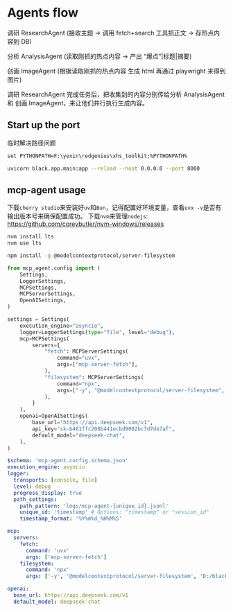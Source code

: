 # Agents flow

调研 ResearchAgent (接收主题 → 调用 fetch+search 工具抓正文 → 存热点内容到 DB)

分析 AnalysisAgent (读取刚抓的热点内容 → 产出 “爆点”|标题|摘要)

创画 ImageAgent (根据读取刚抓的热点内容 生成 html 再通过 playwright 来得到图片)

调研 ResearchAgent 完成任务后，把收集到的内容分别传给分析 AnalysisAgent 和 创画 ImageAgent，来让他们并行执行生成内容。

## Start up the port

临时解决路径问题

```txt
set PYTHONPATH=F:\yexin\redgenius\xhs_toolkit;%PYTHONPATH%
```

```bash
uvicorn black.app.main:app --reload --host 0.0.0.0 --port 8000
```

## mcp-agent usage

下载`cherry studio`来安装好`uv`和`Bun`，记得配置好环境变量，查看`uvx -v`是否有输出版本号来确保配置成功。
下载`nvm`来管理`nodejs`: https://github.com/coreybutler/nvm-windows/releases

```bash
nvm install lts
nvm use lts
```

```bash
npm install -g @modelcontextprotocol/server-filesystem
```

```python
from mcp_agent.config import (
    Settings,
    LoggerSettings,
    MCPSettings,
    MCPServerSettings,
    OpenAISettings,
)

settings = Settings(
    execution_engine="asyncio",
    logger=LoggerSettings(type="file", level="debug"),
    mcp=MCPSettings(
        servers={
            "fetch": MCPServerSettings(
                command="uvx",
                args=["mcp-server-fetch"],
            ),
            "filesystem": MCPServerSettings(
                command="npx",
                args=["-y", "@modelcontextprotocol/server-filesystem", 'D:/black'],
            ),
        }
    ),
    openai=OpenAISettings(
        base_url="https://api.deepseek.com/v1",
        api_key="sk-b461ffc208b441ecbd9002bc7d7de7af",
        default_model="deepseek-chat",
    ),
)
```

```yaml
$schema: 'mcp-agent.config.schema.json'
execution_engine: asyncio
logger:
  transports: [console, file]
  level: debug
  progress_display: true
  path_settings:
    path_pattern: 'logs/mcp-agent-{unique_id}.jsonl'
    unique_id: 'timestamp' # Options: "timestamp" or "session_id"
    timestamp_format: '%Y%m%d_%H%M%S'

mcp:
  servers:
    fetch:
      command: 'uvx'
      args: ['mcp-server-fetch']
    filesystem:
      command: 'npx'
      args: ['-y', '@modelcontextprotocol/server-filesystem', 'D:/black']

openai:
  base_url: https://api.deepseek.com/v1
  default_model: deepseek-chat
```
